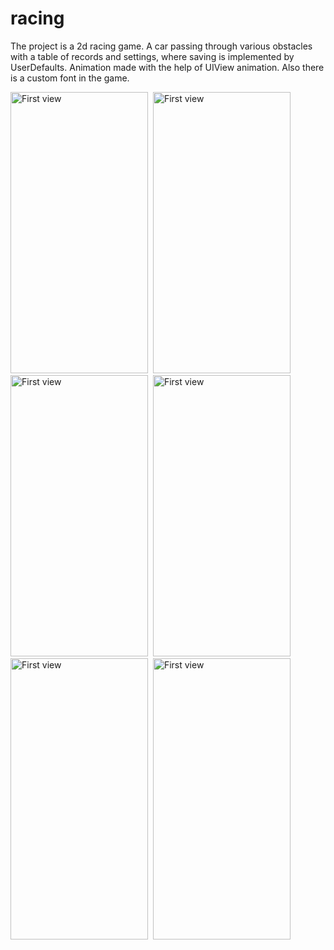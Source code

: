 # racing

The project is a 2d racing game. A car passing through various obstacles with a table of records and settings, where saving is implemented by UserDefaults. Animation made with the help of UIView animation. Also there is a custom font in the game.

<img src="https://user-images.githubusercontent.com/92629913/210417044-eb8386a2-4d5c-4c23-af55-9442b707eb63.png" title="First view" alt="First view" width="220" height="450"/>&nbsp; <img src="https://user-images.githubusercontent.com/92629913/210417098-68a2d0a3-8fc8-4de7-912f-9e427d2b591f.png" title="First view" alt="First view" width="220" height="450"/>&nbsp; <img src="https://user-images.githubusercontent.com/92629913/210417115-92eafc28-76f9-400a-88a8-17b2d5e22750.png" title="First view" alt="First view" width="220" height="450"/>&nbsp; <img src="https://user-images.githubusercontent.com/92629913/210417151-4e832795-c649-4331-b195-f543becdaacc.png" title="First view" alt="First view" width="220" height="450"/>&nbsp; <img src="https://user-images.githubusercontent.com/92629913/210417200-aaedac8c-eb79-4e51-b4b9-85a6d73884a6.png" title="First view" alt="First view" width="220" height="450"/>&nbsp; <img src="https://user-images.githubusercontent.com/92629913/210417229-911c85ee-3e88-4b73-a319-84aaab2177b9.png" title="First view" alt="First view" width="220" height="450"/>&nbsp;






